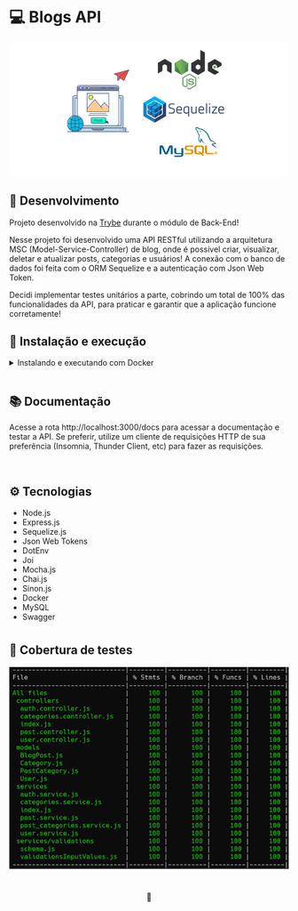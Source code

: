 # 💻 Blogs API

![Preview do Projeto Blogs API](./project-preview.png)

## 📡 Desenvolvimento

Projeto desenvolvido na <a href="https://betrybe.com/" target="_blank">Trybe</a> durante o módulo de Back-End!

Nesse projeto foi desenvolvido uma API RESTful utilizando a arquitetura MSC (Model-Service-Controller) de blog, onde é possivel criar, visualizar, deletar e atualizar posts, categorias e usuários! A conexão com o banco de dados foi feita com o ORM Sequelize e a autenticação com Json Web Token.

Decidi implementar testes unitários a parte, cobrindo um total de 100% das funcionalidades da API, para praticar e garantir que a aplicação funcione corretamente!

## 🚀 Instalação e execução

<details>
<summary>Instalando e executando com Docker</summary>
<br />

Para rodar está aplicação é necessário ter **Git**, **Docker** e o **Docker Compose** instalados no seu computador. O Docker Compose precisa estar na versão **1.29** ou superior.

### 1 - Clone o repositório:

```
git clone git@github.com:lauropera/blogs-api.git
```

### 2 - Na raíz do projeto, suba os containers `blogs_api` e `blogs_api_db` utilizando o docker-compose.

    docker-compose up -d

### 3 - Abra o terminal do container `blogs_api`.

    docker exec -it blogs_api bash

### 4 - No terminal do container, instale as dependências com o comando:

    npm install

### 5 - Agora execute os comandos para criar e popular o banco de dados:

Criando as tabelas

    npm run prestart

Populando o banco com dados

    npm run seed

### 6 - Agora execute a aplicação com o comando:

    npm start

Para conferir a cobertura de testes execute o comando:

    npm run test-coverage

</details>
<br />

## 📚 Documentação

Acesse a rota http://localhost:3000/docs para acessar a documentação e testar a API. Se preferir, utilize um cliente de requisições HTTP de sua preferência (Insomnia, Thunder Client, etc) para fazer as requisições.

<br />

## ⚙️ Tecnologias

- Node.js
- Express.js
- Sequelize.js
- Json Web Tokens
- DotEnv
- Joi
- Mocha.js
- Chai.js
- Sinon.js
- Docker
- MySQL
- Swagger

#

## 🧪 Cobertura de testes

![Cobertura de testes](./coverage.png)

#

<div>
  <p align="center">🍐</p>
</div>
